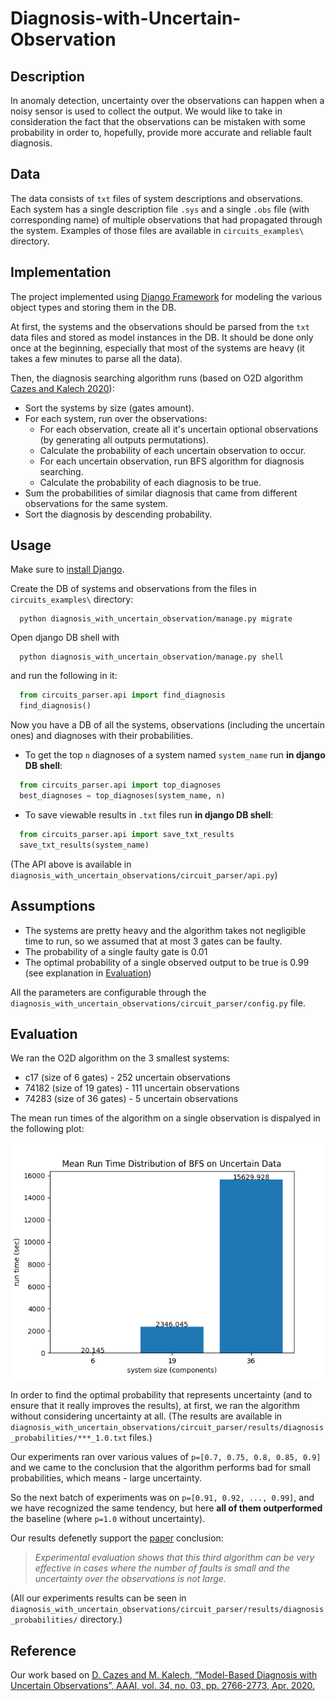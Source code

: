 # Diagnosis-with-Uncertain-Observation

## Description
In anomaly detection, uncertainty over the observations can happen when a noisy sensor is used to collect the output.
We would like to take in consideration the fact that the observations can be mistaken with some probability in order to, hopefully, provide more accurate and reliable fault diagnosis.


## Data
The data consists of `txt` files of system descriptions and observations.
Each system has a single description file `.sys` and a single `.obs` file (with corresponding name) of multiple observations that had propagated through the system.
Examples of those files are available in `circuits_examples\` directory.


## Implementation
The project implemented using [Django Framework](https://docs.djangoproject.com/en/4.2/) for modeling the various object types and storing them in the DB.

At first, the systems and the observations should be parsed from the `txt` data files and stored as model instances in the DB. 
It should be done only once at the beginning, especially that most of the systems are heavy (it takes a few minutes to parse all the data).

Then, the diagnosis searching algorithm runs (based on O2D algorithm [Cazes and Kalech 2020](https://ojs.aaai.org/index.php/AAAI/article/view/5664)):
- Sort the systems by size (gates amount).
- For each system, run over the observations:
  - For each observation, create all it's uncertain optional observations (by generating all outputs permutations).
  - Calculate the probability of each uncertain observation to occur.
  - For each uncertain observation, run BFS algorithm for diagnosis searching.
  - Calculate the probability of each diagnosis to be true.
- Sum the probabilities of similar diagnosis that came from different observations for the same system.
- Sort the diagnosis by descending probability.


## Usage
Make sure to [install Django](https://www.w3schools.com/django/django_install_django.php).

Create the DB of systems and observations from the files in `circuits_examples\` directory:
```
  python diagnosis_with_uncertain_observation/manage.py migrate
```
Open django DB shell with
```
  python diagnosis_with_uncertain_observation/manage.py shell
```
and run the following in it:
```python
  from circuits_parser.api import find_diagnosis
  find_diagnosis()
```
Now you have a DB of all the systems, observations (including the uncertain ones) and diagnoses with their probabilities.

- To get the top `n` diagnoses of a system named `system_name` run **in django DB shell**:
```python
  from circuits_parser.api import top_diagnoses
  best_diagnoses = top_diagnoses(system_name, n)
```

- To save viewable results in `.txt` files run **in django DB shell**:
```python
  from circuits_parser.api import save_txt_results
  save_txt_results(system_name)
```

(The API above is available in `diagnosis_with_uncertain_observations/circuit_parser/api.py`)


## Assumptions
- The systems are pretty heavy and the algorithm takes not negligible time to run, so we assumed that at most 3 gates can be faulty.
- The probability of a single faulty gate is 0.01
- The optimal probability of a single observed output to be true is 0.99 (see explanation in [Evaluation](https://github.com/talinaro/Diagnosis-with-Uncertain-Observation#evaluation))

All the parameters are configurable through the `diagnosis_with_uncertain_observations/circuit_parser/config.py` file.


## Evaluation
We ran the O2D algorithm on the 3 smallest systems:
- c17 (size of 6 gates) - 252 uncertain observations
- 74182 (size of 19 gates) - 111 uncertain observations
- 74283 (size of 36 gates) - 5 uncertain observations

The mean run times of the algorithm on a single observation is dispalyed in the following plot:

![mean run times](/diagnosis_with_uncertain_observation/circuits_parser/results/run_times/mean-run-times-plot.png)

In order to find the optimal probability that represents uncertainty (and to ensure that it really improves the results), at first, we ran the algorithm without considering uncertainty at all. (The results are available in `diagnosis_with_uncertain_observations/circuit_parser/results/diagnosis_probabilities/***_1.0.txt` files.)

Our experiments ran over various values of `p=[0.7, 0.75, 0.8, 0.85, 0.9]` and we came to the conclusion that the algorithm performs bad for small probabilities, which means - large uncertainty.

So the next batch of experiments was on `p=[0.91, 0.92, ..., 0.99]`, and we have recognized the same tendency, but here **all of them outperformed** the baseline (where `p=1.0` without uncertainty).

Our results defenetly support the [paper](https://ojs.aaai.org/index.php/AAAI/article/view/5664) conclusion:
> _Experimental evaluation shows that this third algorithm can be very effective in cases where the number of faults is small and the uncertainty over the observations is not large._

(All our experiments results can be seen in `diagnosis_with_uncertain_observations/circuit_parser/results/diagnosis_probabilities/` directory.)


## Reference
Our work based on [D. Cazes and M. Kalech, “Model-Based Diagnosis with Uncertain Observations”, AAAI, vol. 34, no. 03, pp. 2766-2773, Apr. 2020.](https://ojs.aaai.org/index.php/AAAI/article/view/5664)
